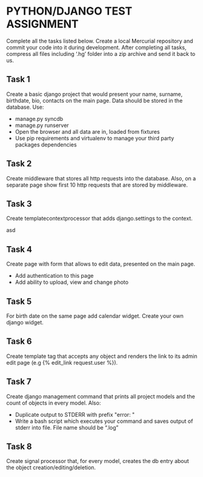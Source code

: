 # PYTHON/DJANGO TEST ASSIGNMENT

Complete all the tasks listed below. Create a local Mercurial repository and commit your code into it
during development. After completing all tasks, compress all files including ‘.hg’ folder into a zip
archive and send it back to us.

## Task 1

Create a basic django project that would present your name, surname, birthdate, bio, contacts on the
main page. Data should be stored in the database. Use:

* manage.py syncdb
* manage.py runserver
* Open the browser and all data are in, loaded from fixtures
* Use pip requirements and virtualenv to manage your third party packages dependencies

## Task 2

Create middleware that stores all http requests into the database. Also, on a separate page show first
10 http requests that are stored by middleware.

## Task 3

Create template­context­processor that adds django.settings to the context.

asd

## Task 4

Create page with form that allows to edit data, presented on the main page.

* Add authentication to this page
* Add ability to upload, view and change photo

## Task 5

For birth date on the same page add calendar widget. Create your own django widget.

## Task 6

Create template tag that accepts any object and renders the link to its admin edit page (e.g {%
edit_link request.user %}).

## Task 7

Create django management command that prints all project models and the count of objects in every
model. Also:

* Duplicate output to STDERR with prefix "error: "
* Write a bash script which executes your command and saves output of stderr into file. File name
should be “<current date>.log”

## Task 8

Create signal processor that, for every model, creates the db entry about the object
creation/editing/deletion.
